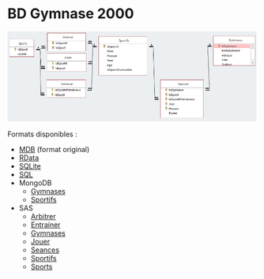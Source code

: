 # BD Gymnase 2000

![Schéma de la base](Gymnase2000.png)

Formats disponibles :

- [MDB](Gymnase2000.mdb) (format original)
- [RData](Gymnase2000.RData)
- [SQLite](Gymnase2000.sqlite)
- [SQL](Gymnase2000.sql)
- MongoDB
    + [Gymnases](mongodb/Gymnases.json)
    + [Sportifs](mongodb/Sportifs.json)
- SAS
    + [Arbitrer](sas/arbitrer.txt)
    + [Entrainer](sas/entrainer.txt)
    + [Gymnases](sas/gymnases.txt)
    + [Jouer](sas/jouer.txt)
    + [Seances](sas/seances.txt)
    + [Sportifs](sas/sportifs.txt)
    + [Sports](sas/sports.txt)

